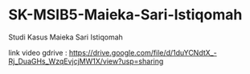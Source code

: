 # SK-MSIB5-Maieka-Sari-Istiqomah
Studi Kasus Maieka Sari Istiqomah 

link video gdrive : https://drive.google.com/file/d/1duYCNdtX_-Rj_DuaGHs_WzqEvjcjMW1X/view?usp=sharing
